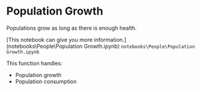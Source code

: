 # Population Growth

Populations grow as long as there is enough health.

[This notebook can give you more information.](notebooks\People\Population Growth.ipynb) `notebooks\People\Population Growth.ipynb`


This function handles:
* Population growth
* Population consumption
